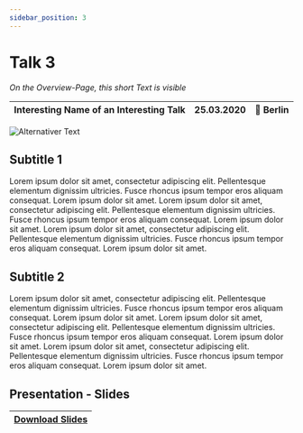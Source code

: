 ```yaml
---
sidebar_position: 3
---
```


# Talk 3

_On the Overview-Page, this short Text is visible_

| Interesting Name of an Interesting Talk | 25.03.2020 | 📍 Berlin |
| --------------------------------------- | ---------- | --------- |

![Alternativer Text](./images/talkdrei.jpg)

## Subtitle 1

Lorem ipsum dolor sit amet, consectetur adipiscing elit. Pellentesque elementum dignissim ultricies. Fusce rhoncus ipsum tempor eros aliquam consequat. Lorem ipsum dolor sit amet. Lorem ipsum dolor sit amet, consectetur adipiscing elit. Pellentesque elementum dignissim ultricies. Fusce rhoncus ipsum tempor eros aliquam consequat. Lorem ipsum dolor sit amet. Lorem ipsum dolor sit amet, consectetur adipiscing elit. Pellentesque elementum dignissim ultricies. Fusce rhoncus ipsum tempor eros aliquam consequat. Lorem ipsum dolor sit amet.

## Subtitle 2

Lorem ipsum dolor sit amet, consectetur adipiscing elit. Pellentesque elementum dignissim ultricies. Fusce rhoncus ipsum tempor eros aliquam consequat. Lorem ipsum dolor sit amet. Lorem ipsum dolor sit amet, consectetur adipiscing elit. Pellentesque elementum dignissim ultricies. Fusce rhoncus ipsum tempor eros aliquam consequat. Lorem ipsum dolor sit amet. Lorem ipsum dolor sit amet, consectetur adipiscing elit. Pellentesque elementum dignissim ultricies. Fusce rhoncus ipsum tempor eros aliquam consequat. Lorem ipsum dolor sit amet.

## Presentation - Slides

| [Download Slides](./downloads/talk3slides.pdf) |
| ---------------------------------------------- |
